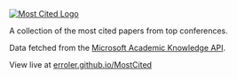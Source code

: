 <a href="https://erroler.github.io/MostCited/">
  <img alt="Most Cited Logo" src="https://i.imgur.com/kte5C36.png" />
</a>

A collection of the most cited papers from top conferences. 

Data fetched from the [Microsoft Academic Knowledge API](https://docs.microsoft.com/en-us/academic-services/project-academic-knowledge/introduction).

View live at [erroler.github.io/MostCited](https://erroler.github.io/MostCited/)
